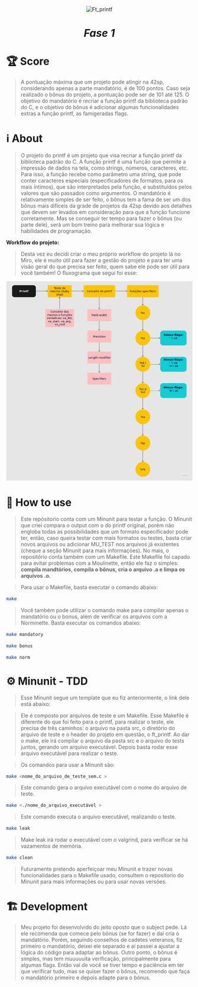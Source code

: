 <div align="center" >
  <img src="https://game.42sp.org.br/static/assets/achievements/ft_printfm.png" alt="Ft_printf" width="175" height="175">
  <h1><i>Fase 1</h1></i>

</div>

# :trophy: Score
> A pontuação máxima que um projeto pode atingir na 42sp, considerando apenas a parte mandatório, é de 100 pontos. Caso seja realizado o bônus do projeto, a pontuação pode ser de 101 até 125. O objetivo do mandatório é recriar a função printf da biblioteca padrão do C, e o objetivo do bônus é adicionar algumas funcionalidades extras a função printf, as famigeradas flags.


# :information_source: About
> O projeto do printf é um projeto que visa recriar a função printf da biblioteca padrão do C. A função printf é uma função que permite a impressão de dados na tela, como strings, números, caracteres, etc. Para isso, a função recebe como parâmetro uma string, que pode conter caracteres especiais (especificadores de formatos, para os mais íntimos), que são interpretados pela função, e substituídos pelos valores que são passados como argumentos. O mandatório é relativamente simples de ser feito, o bônus tem a fama de ser um dos bônus mais difíceis da grade de projetos da 42sp devido aos detalhes que devem ser levados em consideração para que a função funcione corretamente. Mas se conseguir ter tempo para fazer o bônus (ou parte dele), será um bom treino para melhorar sua lógica e habilidades de programação.

**Workflow do projeto:**
> Desta vez eu decidi criar o meu próprio workflow do projeto lá no Miro, ele é muito útil para fazer a gestão do projeto e para ter uma visão geral do que precisa ser feito, quem sabe ele pode ser útil para você também! O fluxograma que segui foi esse:

<img src="./img/ft_printf_workflow.jpg" alt="Workflow do Projeto" style="width:1000px;">


# :test_tube: How to use
> Este repósitorio conta com um Minunit para testar a função. O Minunit que criei compara o output com o do printf original, porém não engloba todas as possibilidades que um formato especificador pode ter, então, caso queira testar com mais formatos ou testes, basta criar novos arquivos ou adicionar MU_TEST nos arquivos já existentes (cheque a seção Minunit para mais informações). No mais, o repositório conta também com um Makefile. Este Makefile foi capado para evitar problemas com a Moulinette, então ele faz o simples: **compila mandtórios, compila o bônus, cria o arquivo .a e limpa os arquivos .o.** 

> Para usar o Makefile, basta executar o comando abaixo:


```bash
make
```

> Você também pode utilizar o comando make para compilar apenas o mandatório ou o bonus, além de verificar os arquivos com a Norminette. 
Basta executar os comandos abaixo:

```bash
make mandatory
```

```bash
make bonus
```

```bash
make norm
```

# :gear: Minunit - TDD
> Esse Minunit segue um template que eu fiz anteriormente, o link dele está abaixo:

> Ele é composto por arquivos de teste e um Makefile. Esse Makefile é diferente do que foi feito para o printf, para realizar o teste, ele precisa de três caminhos: o arquivo na pasta src, o diretório do arquivo de teste e o header do projeto em questão, o ft_printf. Ao dar o make, ele irá compilar o arquivo da pasta src e o arquivo do tests juntos, gerando um arquivo executável. Depois basta rodar esse arquivo executável para realizar o teste.

> Os comandos para usar a Minunit são:

```bash
make <nome_do_arquivo_de_teste_sem.c >
```
> Este comando gera o arquivo executável com o nome do arquivo de teste.

```bash
make <./nome_do_arquivo_executável >
```
> Este comando executa o arquivo executável, realizando o teste.

```bash
make leak
```
> Make leak irá rodar o executável com o valgrind, para verificar se há vazamentos de memória.

```bash
make clean
```

> Futuramente pretendo aperfeiçoar meu Minunit e trazer novas funcionalidades para o Makefile usado, consultem o repositorio do Minunit para mais informações ou para usar novas versões.


# :building_construction: Development
> Meu projeto foi desenvolvido do jeito oposto que o subject pede. Lá ele recomenda que comece pelo bônus (se for fazer) e daí cria o mandatório. Porém, seguindo conselhos de cadetes veteranos, fiz primeiro o mandatório, deixei ele separado e aí passei a ajustar a lógica do código para adaptar ao bônus. Outro ponto, o bônus é simples, mas tem muuuuuita verificação, principalmente para algumas flags. Então vai de você se tiver tempo e paciência em ter que verificar tudo, mas se quiser fazer o bônus, recomendo que faça o mandatório primeiro e depois adapte para o bônus.